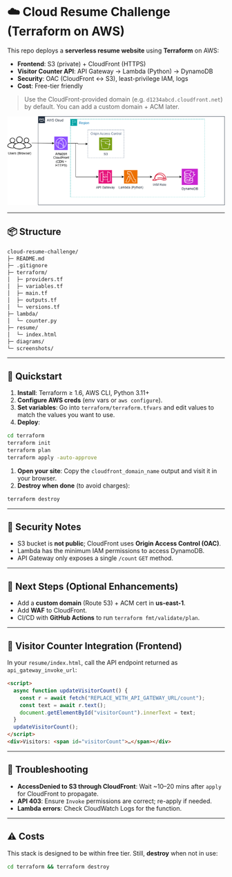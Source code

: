 
# ☁️ Cloud Resume Challenge (Terraform on AWS)

This repo deploys a **serverless resume website** using **Terraform** on AWS:
- **Frontend**: S3 (private) + CloudFront (HTTPS)
- **Visitor Counter API**: API Gateway → Lambda (Python) → DynamoDB
- **Security**: OAC (CloudFront ↔ S3), least-privilege IAM, logs
- **Cost**: Free-tier friendly

> Use the CloudFront-provided domain (e.g. `d1234abcd.cloudfront.net`) by default. You can add a custom domain + ACM later.

![Architecture Diagram](diagrams/cloud_resume_architecture.png)

---

## 📦 Structure
```
cloud-resume-challenge/
├─ README.md
├─ .gitignore
├─ terraform/
│  ├─ providers.tf
│  ├─ variables.tf
│  ├─ main.tf
│  ├─ outputs.tf
│  └─ versions.tf
├─ lambda/
│  └─ counter.py
├─ resume/
│  └─ index.html
├─ diagrams/        
└─ screenshots/    
```

---

## 🚀 Quickstart

1) **Install**: Terraform ≥ 1.6, AWS CLI, Python 3.11+  
2) **Configure AWS creds** (env vars or `aws configure`).  
3) **Set variables**: Go into `terraform/terraform.tfvars` and edit values to match the values you want to use.  
4) **Deploy**:
```bash
cd terraform
terraform init
terraform plan
terraform apply -auto-approve
```
1) **Open your site**: Copy the `cloudfront_domain_name` output and visit it in your browser.  
2) **Destroy when done** (to avoid charges):
```bash
terraform destroy
```

---

## 🔐 Security Notes
- S3 bucket is **not public**; CloudFront uses **Origin Access Control (OAC)**.
- Lambda has the minimum IAM permissions to access DynamoDB.
- API Gateway only exposes a single `/count` `GET` method.

---

## 🧩 Next Steps (Optional Enhancements)
- Add a **custom domain** (Route 53) + ACM cert in **us-east-1**.
- Add **WAF** to CloudFront.
- CI/CD with **GitHub Actions** to run `terraform fmt/validate/plan`.

---

## 📝 Visitor Counter Integration (Frontend)
In your `resume/index.html`, call the API endpoint returned as `api_gateway_invoke_url`:
```html
<script>
  async function updateVisitorCount() {
    const r = await fetch("REPLACE_WITH_API_GATEWAY_URL/count");
    const text = await r.text();
    document.getElementById("visitorCount").innerText = text;
  }
  updateVisitorCount();
</script>
<div>Visitors: <span id="visitorCount">…</span></div>
```

---

## 🧹 Troubleshooting
- **AccessDenied to S3 through CloudFront**: Wait ~10–20 mins after `apply` for CloudFront to propagate.
- **API 403**: Ensure `Invoke` permissions are correct; re-apply if needed.
- **Lambda errors**: Check CloudWatch Logs for the function.

---

## ⚠️ Costs
This stack is designed to be within free tier. Still, **destroy** when not in use:
```bash
cd terraform && terraform destroy
```
